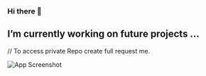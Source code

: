 ### Hi there 👋

##  I’m currently working on future projects ...

// To access private Repo create full request me. 

![App Screenshot](https://raw.githubusercontent.com/rahuldeshwal21/rahuldeshwal21/main/github-contribution-grid-snake.gif)

<!--
**rahuldeshwal21/rahuldeshwal21** is a ✨ _special_ ✨ repository because its `README.md` (this file) appears on your GitHub profile.

Here are some ideas to get you started:

- 🔭 I’m currently working on ...
- 🌱 I’m currently learning ...
- 👯 I’m looking to collaborate on ...
- 🤔 I’m looking for help with ...
- 💬 Ask me about ...
- 📫 How to reach me: ...
- 😄 Pronouns: ...
- ⚡ Fun fact: ...
-->
